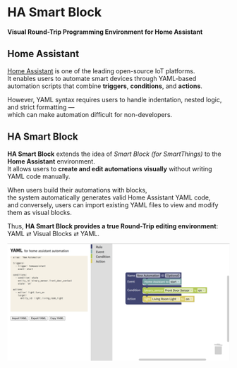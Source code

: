 # HA Smart Block  
**Visual Round-Trip Programming Environment for Home Assistant**  




## Home Assistant
[Home Assistant](https://www.home-assistant.io/) is one of the leading open-source IoT platforms.  
It enables users to automate smart devices through YAML-based automation scripts that combine **triggers**, **conditions**, and **actions**.

However, YAML syntax requires users to handle indentation, nested logic, and strict formatting —  
which can make automation difficult for non-developers.




## HA Smart Block
**HA Smart Block** extends the idea of *Smart Block (for SmartThings)* to the **Home Assistant** environment.  
It allows users to **create and edit automations visually** without writing YAML code manually.

When users build their automations with blocks,  
the system automatically generates valid Home Assistant YAML code,  
and conversely, users can import existing YAML files to view and modify them as visual blocks.

Thus, **HA Smart Block provides a true Round-Trip editing environment**:  
YAML ⇄ Visual Blocks ⇄ YAML.

![HA Block](https://github.com/seomihyeons/HA_smartblock/blob/main/ha_smartblock.png)
